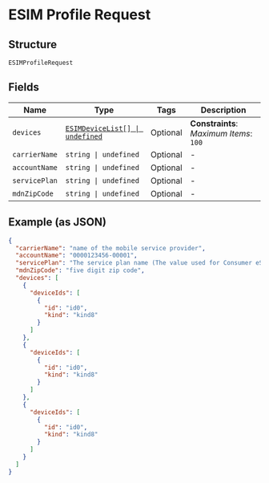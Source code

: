 
# ESIM Profile Request

## Structure

`ESIMProfileRequest`

## Fields

| Name | Type | Tags | Description |
|  --- | --- | --- | --- |
| `devices` | [`ESIMDeviceList[] \| undefined`](../../doc/models/esim-device-list.md) | Optional | **Constraints**: *Maximum Items*: `100` |
| `carrierName` | `string \| undefined` | Optional | - |
| `accountName` | `string \| undefined` | Optional | - |
| `servicePlan` | `string \| undefined` | Optional | - |
| `mdnZipCode` | `string \| undefined` | Optional | - |

## Example (as JSON)

```json
{
  "carrierName": "name of the mobile service provider",
  "accountName": "0000123456-00001",
  "servicePlan": "The service plan name (The value used for Consumer eSIM for Enterprise will be HybridESim)",
  "mdnZipCode": "five digit zip code",
  "devices": [
    {
      "deviceIds": [
        {
          "id": "id0",
          "kind": "kind8"
        }
      ]
    },
    {
      "deviceIds": [
        {
          "id": "id0",
          "kind": "kind8"
        }
      ]
    },
    {
      "deviceIds": [
        {
          "id": "id0",
          "kind": "kind8"
        }
      ]
    }
  ]
}
```

